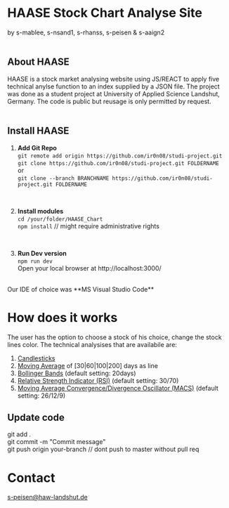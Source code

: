# HAASE Stock Chart Analyse Site
by s-mablee, s-nsand1, s-rhanss, s-peisen & s-aaign2
<br><br>
## About HAASE
HAASE is a stock market analysing website using JS/REACT to apply five technical anylse function to an index supplied by a JSON file. The project was done as a student project at University of Applied Science Landshut, Germany. The code is public but reusage is only permitted by request. 
<br>
<br>
## Install HAASE 

1. **Add Git Repo**  
`git remote add origin https://github.com/ir0n08/studi-project.git`  
`git clone https://github.com/ir0n08/studi-project.git FOLDERNAME`  
or  
`git clone --branch BRANCHNAME https://github.com/ir0n08/studi-project.git FOLDERNAME`<br>
<br>
  
2. **Install modules**  
`cd /your/folder/HAASE_Chart`  
`npm install` // might require administrative rights  
<br>
  
3. **Run Dev version**  
`npm run dev`  
Open your local browser at http://localhost:3000/  
<br>
Our IDE of choice was **MS Visual Studio Code**  
  
# How does it works  
The user has the option to choose a stock of his choice, change the stock lines color. The technical analysises that are availabile are:  
1. [Candlesticks](https://school.stockcharts.com/doku.php?id=chart_analysis:introduction_to_candlesticks)
2. [Moving Average](https://school.stockcharts.com/doku.php?id=technical_indicators:moving_averages) of [30|60|100|200] days as line
3. [Bollinger Bands](https://school.stockcharts.com/doku.php?id=technical_indicators:bollinger_bands) (default setting: 20days)
4. [Relative Strength Indicator (RSI)](https://school.stockcharts.com/doku.php?id=technical_indicators:relative_strength_index_rsi) (default setting: 30/70)
5. [Moving Average Convergence/Divergence Oscillator (MACS)](https://school.stockcharts.com/doku.php?id=technical_indicators:moving_average_convergence_divergence_macd) (default setting: 26/12/9)
  
  
## Update code
git add .<br>
git commit -m "Commit message"<br>
git push origin your-branch // dont push to master without pull req<br>
  
  
# Contact  
s-peisen@haw-landshut.de